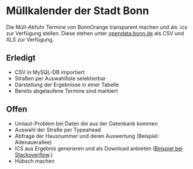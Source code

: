 # Müllkalender der Stadt Bonn
Die Müll-Abfuhr Termine von BonnOrange transparent machen und als .ics zur Verfügung stellen. Diese stehen unter [opendata.bonn.de](http://opendata.bonn.de/dataset/abfallplaner-m%C3%BCllabfuhrtermine) als CSV und XLS zur Verfügung.

## Erledigt
- CSV in MySQL-DB importiert
- Straßen per Auswahlliste selektierbar
- Darstellung der Ergebnisse in einer Tabelle
- Bereits abgelaufene Termine sind markiert


## Offen
- Umlaut-Problem bei Daten die aus der Datenbank kommen
- Auswahl der Straße per Typeahead
- Abfrage der Hausnummer und deren Auswertung (Beispiel: Adenauerallee)
- ICS aus Ergebnis generieren und als Download anbieten ([Beispiel bei Stackoverflow](http://stackoverflow.com/questions/12739247/how-to-generate-ics-file-using-php-for-a-given-date-range-and-time).)
- Hübsch machen 
